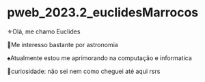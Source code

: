 # pweb_2023.2_euclidesMarrocos

⚜️Olá, me chamo Euclides

🔭Me interesso bastante por astronomia

♠️Atualmente estou me aprimorando na computação e informatica

🔗curiosidade: não sei nem como cheguei até aqui rsrs
